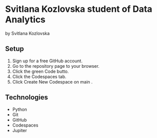 # Svitlana Kozlovska student of Data Analytics

by Svitlana Kozlovska

## Setup

1. Sign up for a free GitHub account.
2. Go to the repository page to your browser.
3. Click the green Code butto.
4. Click the Codespaces tab.
5. Click Create New Codespace on main .

## Technologies

- Python
- Git
- GitHub
- Codespaces
- Jupiter
    